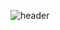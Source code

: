 <div>
  
  <!--Header-->
  ![header](https://capsule-render.vercel.app/api?type=blur&color=gradient&height=200&section=header&text=Hi,%20I'm%20HYE%20WON-nl-Student%20|%20AI%20Major&fontSize=50)
  
</div>

<!--
**hye-wonn/hye-wonn** is a ✨ _special_ ✨ repository because its `README.md` (this file) appears on your GitHub profile.

Here are some ideas to get you started:

- 🔭 I’m currently working on ...
- 🌱 I’m currently learning ...
- 👯 I’m looking to collaborate on ...
- 🤔 I’m looking for help with ...
- 💬 Ask me about ...
- 📫 How to reach me: ...
- 😄 Pronouns: ...
- ⚡ Fun fact: ...
-->
